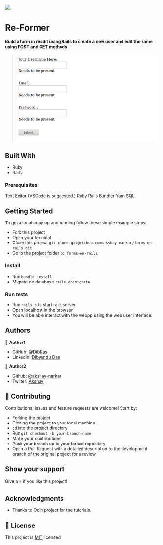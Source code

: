![](https://img.shields.io/badge/Microverse-blueviolet)

# Re-Former

#### Build a form in reddit using Rails to create a new user and edit the same using POST and GET methods

> ![screenshot](/schema.png)

## Built With

- Ruby
- Rails

### Prerequisites

Text Editor (VSCode is suggested.)
Ruby
Rails
Bundler
Yarn
SQL

## Getting Started

To get a local copy up and running follow these simple example steps:

- Fork this project
- Open your terminal
- Clone this project `git clone git@github.com:akshay-narkar/forms-on-rails.git`
- Go to the project folder `cd forms-on-rails`

### Install

- Run `bundle install`
- Migrate de database `rails db:migrate`

### Run tests

- Run `rails s` to start rails server
- Open localhost in the browser
- You will be able interact with the webpp using the web user interface.

## Authors

👤 **Author1**

- GitHub: [@DibDas](https://github.com/dibdas)
- LinkedIn: [Dibyendu Das](https://www.linkedin.com/in/dibyendu-das-b5967a1b1/)

👤 **Author2**

- Github: [@akshay-narkar](https://github.com/akshay-narkar)
- Twitter: [Akshay](https://www.twitter.com/akidoit)

## 🤝 Contributing

Contributions, issues and feature requests are welcome! Start by:

- Forking the project
- Cloning the project to your local machine
- `cd` into the project directory
- Run `git checkout -b your-branch-name`
- Make your contributions
- Push your branch up to your forked repository
- Open a Pull Request with a detailed description to the development branch of the original project for a review

## Show your support

Give a ⭐️ if you like this project!

## Acknowledgments

- Thanks to Odin project for the tutorials.

## 📝 License

This project is [MIT](lic.url) licensed.

